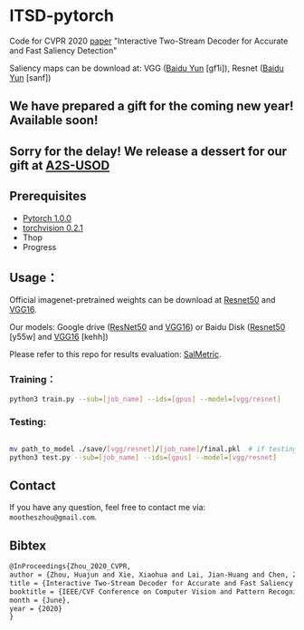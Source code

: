 # ITSD-pytorch
Code for CVPR 2020 [paper](https://openaccess.thecvf.com/content_CVPR_2020/papers/Zhou_Interactive_Two-Stream_Decoder_for_Accurate_and_Fast_Saliency_Detection_CVPR_2020_paper.pdf) "Interactive Two-Stream Decoder for Accurate and Fast Saliency Detection"

Saliency maps can be download at: VGG ([Baidu Yun](https://pan.baidu.com/s/1AdkLgfOK1jwgcqk06zwOwQ) \[gf1i\]), Resnet ([Baidu Yun](https://pan.baidu.com/s/1Gu9RpKuMdZrj1iJvh4A2og) \[sanf\])

## We have prepared a gift for the coming new year! Available soon!
## Sorry for the delay! We release a dessert for our gift at [A2S-USOD](https://github.com/moothes/A2S-USOD)

## Prerequisites

- [Pytorch 1.0.0](http://pytorch.org/)
- [torchvision 0.2.1](http://pytorch.org/)
- Thop
- Progress

## Usage：
Official imagenet-pretrained weights can be download at [Resnet50](https://download.pytorch.org/models/resnet50-19c8e357.pth) and [VGG16](https://download.pytorch.org/models/vgg16-397923af.pth).

Our models: Google drive ([ResNet50](https://drive.google.com/file/d/1qcZOOL7b7DJ0VbtXK0MvDsOTGNSsmXDm/view) and [VGG16](https://drive.google.com/file/d/1zyDqrjIacqK83pyzbq90rys9m732n28j/view)) or Baidu Disk ([Resnet50](https://pan.baidu.com/s/1qKSnPqbNs4--PwB5fA4E-g) [y55w] and [VGG16](https://pan.baidu.com/s/1ceI8lReLozh2WRsylszQgA) [kehh])

Please refer to this repo for results evaluation: [SalMetric](https://github.com/Andrew-Qibin/SalMetric).
 
### Training：
```bash
python3 train.py --sub=[job_name] --ids=[gpus] --model=[vgg/resnet]
```

### Testing:
```bash

mv path_to_model ./save/[vgg/resnet]/[job_name]/final.pkl  # if testing the provided models
python3 test.py --sub=[job_name] --ids=[gpus] --model=[vgg/resnet]
```


## Contact
If you have any question, feel free to contact me via: `mootheszhou@gmail.com`.


## Bibtex
```latex
@InProceedings{Zhou_2020_CVPR,
author = {Zhou, Huajun and Xie, Xiaohua and Lai, Jian-Huang and Chen, Zixuan and Yang, Lingxiao},
title = {Interactive Two-Stream Decoder for Accurate and Fast Saliency Detection},
booktitle = {IEEE/CVF Conference on Computer Vision and Pattern Recognition (CVPR)},
month = {June},
year = {2020}
} 
```
